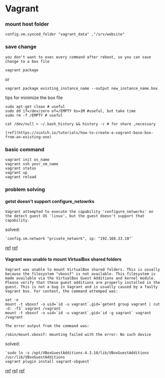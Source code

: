 # Vagrant

### mount host folder
    
    config.vm.synced_folder "vagrant_data" ,"/srv/website"

### save change
    you don't want to exec every command after reboot, so you can save change to a box file

    vagrant package
    
or

    vagrant package existing_instance_name --output new_instance_name.box

tips for minimize the box file
    
    sudo apt-get clean # useful
    sudo dd if=/dev/zero of=/EMPTY bs=1M #useful, but take time
    sudo rm -f /EMPTY # useful

    cat /dev/null > ~/.bash_history && history -c # for share ,necessary 
    
    [ref](https://scotch.io/tutorials/how-to-create-a-vagrant-base-box-from-an-existing-one)

### basic command

    vagrant init os_name 
    vagrant ssh your_vm_name
    vagrant status
    vagrant up 
    vagrant reload
   
### problem solving

#### getst doesn't support configure_netowrks
    
    Vagrant attempted to execute the capability 'configure_networks' on the detect guest OS 'linux', but the guest doesn't support that capability.  

solved:

    `config.vm.network "private_network", ip: "192.168.33.10"`

[ref](https://github.com/mitchellh/vagrant/issues/6426)
[ref](https://github.com/mitchellh/vagrant/issues/6829)

####  Vagrant was unable to mount VirtualBox shared folders 
   
    Vagrant was unable to mount VirtualBox shared folders. This is usually
    because the filesystem "vboxsf" is not available. This filesystem is
    made available via the VirtualBox Guest Additions and kernel module.
    Please verify that these guest additions are properly installed in the
    guest. This is not a bug in Vagrant and is usually caused by a faulty
    Vagrant box. For context, the command attemped was:

    set -e
    mount -t vboxsf -o uid=`id -u vagrant`,gid=`getent group vagrant | cut -d: -f3` vagrant /vagrant
    mount -t vboxsf -o uid=`id -u vagrant`,gid=`id -g vagrant` vagrant /vagrant

    The error output from the command was:

    /sbin/mount.vboxsf: mounting failed with the error: No such device
    
solved:

    `sudo ln -s /opt/VBoxGuestAdditions-4.3.10/lib/VBoxGuestAdditions /usr/lib/VBoxGuestAdditions
    vagrant plugin install vagrant-vbguest`

[ref](http://stackoverflow.com/questions/27992354/vagrant-error-failed-to-mount-folders-in-linux-guest-after-halt-or-reload/27992355#27992355)
[ref](http://stackoverflow.com/questions/22717428/vagrant-error-failed-to-mount-folders-in-linux-guest)
[ref](https://www.virtualbox.org/ticket/12879)

